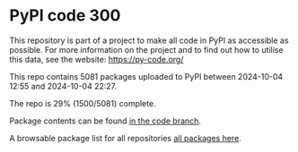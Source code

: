 # PyPI code 300

This repository is part of a project to make all code in PyPI as accessible as possible. For more information 
on the project and to find out how to utilise this data, see the website: https://py-code.org/

This repo contains 5081 packages uploaded to PyPI between 
2024-10-04 12:55 and 2024-10-04 22:27.

The repo is 29% (1500/5081) complete.

Package contents can be found [in the code branch](https://github.com/pypi-data/pypi-mirror-300/tree/code/packages).

A browsable package list for all repositories [all packages here](https://py-code.org/repositories/pypi-mirror-300).


